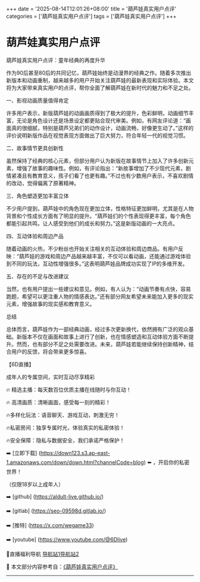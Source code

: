 +++
date = '2025-08-14T12:01:26+08:00'
title = '葫芦娃真实用户点评'
categories = ['葫芦娃真实用户点评']
tags = ['葫芦娃真实用户点评']
+++

# 葫芦娃真实用户点评

葫芦娃真实用户点评：童年经典的再度升华

作为90后甚至80后的共同记忆，葫芦娃始终是动漫界的经典之作。随着多次推出新版本和动画重制，越来越多的用户开始关注葫芦娃的最新表现和实际体验。本文将为大家带来真实用户的点评，帮你全面了解葫芦娃在新时代的魅力和不足之处。

一、影视动画质量值得肯定

许多用户表示，新版葫芦娃的动画画质得到了极大的提升，色彩鲜明，动画细节丰富，无论是角色设计还是场景设定都更贴合现代审美。例如，有网友评论道：“画面真的很细腻，特别是葫芦兄弟们的动作设计，动画流畅，好像更生动了。”这样的评价说明新版作品在视觉表现方面做出了巨大努力，符合年轻一代的视觉习惯。

二、故事情节更具创新性

虽然保持了经典的核心元素，但部分用户认为新版在故事情节上加入了许多创新元素，增强了故事的趣味性。例如，有评论指出：“新故事增加了不少现代元素，剧情紧凑且有教育意义，孩子们看了也更有趣。”不过也有少数用户表示，不喜欢剧情的改动，觉得偏离了原著精神。

三、角色塑造更加丰富立体

不少用户提到，葫芦娃中的角色现在更加立体，性格特征更加鲜明，尤其是在人物背景和个性成长方面有了明显的提升。“葫芦娃们的个性表现得更丰富，每个角色都能引起共鸣，让人感受到他们的成长和努力。”这是新版动画的一大亮点。

四、互动体验和周边产品

随着动画的火热，不少粉丝也开始关注相关的互动体验和周边商品。有用户反映：“葫芦娃的游戏和周边产品越来越丰富，不仅可以看动画，还能通过游戏体验到不同的玩法，互动性增强很多。”这表明葫芦娃品牌成功实现了IP的多维开发。

五、存在的不足与改进建议

当然，也有用户提出一些建议和意见。例如，有人认为：“动画节奏有点快，容易跑题，希望可以更注重人物的情感表达。”还有部分网友希望未来能加入更多的现实元素，增强故事的现实感和教育意义。

总结

总体而言，葫芦娃作为一部经典动画，经过多次更新换代，依然拥有广泛的观众基础。新版本不仅在画面和故事上进行了创新，也在情感塑造和互动体验方面不断提升。然而，也有部分不足之处需要改进。未来，葫芦娃若能继续保持创新精神，结合用户的反馈，将会带来更多惊喜。

【6D直播】

 成年人的专属空间，实时互动尽享精彩

🔥 精选主播：每天数百位优质主播在线随时与你互动！

🔥 高清画质：清晰画面，感受每一刻的精彩！

🔥多样化玩法：语音聊天、游戏互动，刺激无穷！

🔥私密房间：独享专属时光，体验真实的私密体验！

🔥安全保障：隐私与数据安全，我们承诺严格保护！

➡️ [立即下载] (https://down123.s3.ap-east-1.amazonaws.com/down/down.html?channelCode=blog) ⬅️ ，开启你的私密世界！

 （仅限18岁以上成年人）

➡️ [github] (https://aldult-live.github.io/)

➡️ [gitlab] (https://seo-09598d.gitlab.io/)

➡️ [推特] (https://x.com/wegame33)

➡️ [youtube] (https://www.youtube.com/@6Dlive)

🔞直播福利导航   [导航站1](https://webstack-86085a.gitlab.io/)[导航站2](https://onlygit123-2.github.io/)


📘 本文部分内容参考自：[《葫芦娃真实用户点评》](https://webstack-hugo-5.pages.dev/)

---
